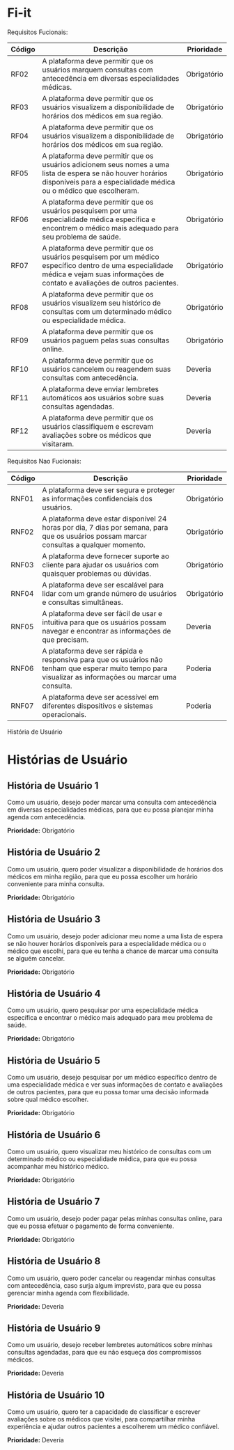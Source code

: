 # Fi-it

Requisitos Fucionais:

| Código | Descrição | Prioridade |
| ------ | --------- | ---------- |
| RF02   | A plataforma deve permitir que os usuários marquem consultas com antecedência em diversas especialidades médicas. | Obrigatório |
| RF03   | A plataforma deve permitir que os usuários visualizem a disponibilidade de horários dos médicos em sua região. | Obrigatório |
| RF04   | A plataforma deve permitir que os usuários visualizem a disponibilidade de horários dos médicos em sua região. | Obrigatório |
| RF05   | A plataforma deve permitir que os usuários adicionem seus nomes a uma lista de espera se não houver horários disponíveis para a especialidade médica ou o médico que escolheram. | Obrigatório |
| RF06   | A plataforma deve permitir que os usuários pesquisem por uma especialidade médica específica e encontrem o médico mais adequado para seu problema de saúde. | Obrigatório |
| RF07   | A plataforma deve permitir que os usuários pesquisem por um médico específico dentro de uma especialidade médica e vejam suas informações de contato e avaliações de outros pacientes. | Obrigatório |
| RF08   | A plataforma deve permitir que os usuários visualizem seu histórico de consultas com um determinado médico ou especialidade médica. | Obrigatório |
| RF09   | A plataforma deve permitir que os usuários paguem pelas suas consultas online. | Obrigatório |
| RF10   | A plataforma deve permitir que os usuários cancelem ou reagendem suas consultas com antecedência. | Deveria |
| RF11   | A plataforma deve enviar lembretes automáticos aos usuários sobre suas consultas agendadas. | Deveria |
| RF12   | A plataforma deve permitir que os usuários classifiquem e escrevam avaliações sobre os médicos que visitaram. | Deveria |


Requisitos Nao Fucionais:

| Código | Descrição | Prioridade |
| ------ | --------- | ---------- |
| RNF01   | A plataforma deve ser segura e proteger as informações confidenciais dos usuários. | Obrigatório |
| RNF02   | A plataforma deve estar disponível 24 horas por dia, 7 dias por semana, para que os usuários possam marcar consultas a qualquer momento. | Obrigatório |
| RNF03   | A plataforma deve fornecer suporte ao cliente para ajudar os usuários com quaisquer problemas ou dúvidas. | Obrigatório |
| RNF04   | A plataforma deve ser escalável para lidar com um grande número de usuários e consultas simultâneas. | Obrigatório |
| RNF05   | A plataforma deve ser fácil de usar e intuitiva para que os usuários possam navegar e encontrar as informações de que precisam. | Deveria |
| RNF06   | A plataforma deve ser rápida e responsiva para que os usuários não tenham que esperar muito tempo para visualizar as informações ou marcar uma consulta. | Poderia |
| RNF07   | A plataforma deve ser acessível em diferentes dispositivos e sistemas operacionais. | Poderia |

História de Usuário 

# Histórias de Usuário

## História de Usuário 1

Como um usuário, desejo poder marcar uma consulta com antecedência em diversas especialidades médicas, para que eu possa planejar minha agenda com antecedência.

**Prioridade:** Obrigatório

## História de Usuário 2

Como um usuário, quero poder visualizar a disponibilidade de horários dos médicos em minha região, para que eu possa escolher um horário conveniente para minha consulta.

**Prioridade:** Obrigatório

## História de Usuário 3

Como um usuário, desejo poder adicionar meu nome a uma lista de espera se não houver horários disponíveis para a especialidade médica ou o médico que escolhi, para que eu tenha a chance de marcar uma consulta se alguém cancelar.

**Prioridade:** Obrigatório

## História de Usuário 4

Como um usuário, quero pesquisar por uma especialidade médica específica e encontrar o médico mais adequado para meu problema de saúde.

**Prioridade:** Obrigatório

## História de Usuário 5

Como um usuário, desejo pesquisar por um médico específico dentro de uma especialidade médica e ver suas informações de contato e avaliações de outros pacientes, para que eu possa tomar uma decisão informada sobre qual médico escolher.

**Prioridade:** Obrigatório

## História de Usuário 6

Como um usuário, quero visualizar meu histórico de consultas com um determinado médico ou especialidade médica, para que eu possa acompanhar meu histórico médico.

**Prioridade:** Obrigatório

## História de Usuário 7

Como um usuário, desejo poder pagar pelas minhas consultas online, para que eu possa efetuar o pagamento de forma conveniente.

**Prioridade:** Obrigatório

## História de Usuário 8

Como um usuário, quero poder cancelar ou reagendar minhas consultas com antecedência, caso surja algum imprevisto, para que eu possa gerenciar minha agenda com flexibilidade.

**Prioridade:** Deveria

## História de Usuário 9

Como um usuário, desejo receber lembretes automáticos sobre minhas consultas agendadas, para que eu não esqueça dos compromissos médicos.

**Prioridade:** Deveria

## História de Usuário 10

Como um usuário, quero ter a capacidade de classificar e escrever avaliações sobre os médicos que visitei, para compartilhar minha experiência e ajudar outros pacientes a escolherem um médico confiável.

**Prioridade:** Deveria

